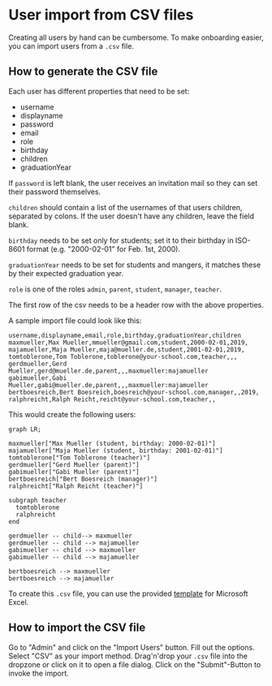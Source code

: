 # User import from CSV files

Creating all users by hand can be cumbersome.
To make onboarding easier, you can import users from a `.csv` file.

## How to generate the CSV file

Each user has different properties that need to be set:

- username
- displayname
- password
- email
- role
- birthday
- children
- graduationYear

If `password` is left blank, the user receives an invitation mail so they can set their password themselves.

`children` should contain a list of the usernames of that users children, separated by colons.
If the user doesn't have any children, leave the field blank.

`birthday` needs to be set only for students; set it to their birthday in ISO-8601 format (e.g. "2000-02-01" for Feb. 1st, 2000).

`graduationYear` needs to be set for students and mangers, it matches these by their expected graduation year.

`role` is one of the roles `admin`, `parent`, `student`, `manager`, `teacher`.

The first row of the csv needs to be a header row with the above properties.

A sample import file could look like this:

```csv
username,displayname,email,role,birthday,graduationYear,children
maxmueller,Max Mueller,mmueller@gmail.com,student,2000-02-01,2019,
majamueller,Maja Mueller,maja@mueller.de,student,2001-02-01,2019,
tomtoblerone,Tom Toblerone,toblerone@your-school.com,teacher,,,
gerdmueller,Gerd Mueller,gerd@mueller.de,parent,,,maxmueller:majamueller
gabimueller,Gabi Mueller,gabi@mueller.de,parent,,,maxmueller:majamueller
bertboesreich,Bert Boesreich,boesreich@your-school.com,manager,,2019,
ralphreicht,Ralph Reicht,reicht@your-school.com,teacher,,
```

This would create the following users:

```mermaid
graph LR;

maxmueller["Max Mueller (student, birthday: 2000-02-01)"]
majamueller["Maja Mueller (student, birthday: 2001-02-01)"]
tomtoblerone["Tom Toblerone (teacher)"]
gerdmueller["Gerd Mueller (parent)"]
gabimueller["Gabi Mueller (parent)"]
bertboesreich["Bert Boesreich (manager)"]
ralphreicht["Ralph Reicht (teacher)"]

subgraph teacher
  tomtoblerone
  ralphreicht
end

gerdmueller -- child--> maxmueller
gerdmueller -- child --> majamueller
gabimueller -- child --> maxmueller
gabimueller -- child --> majamueller

bertboesreich --> maxmueller
bertboesreich --> majamueller
```

To create this `.csv` file, you can use the provided [template](https://gitlab.com/Skn0tt/EntE/raw/master/docs/assets/User%20Import%20Template.xlsx?inline=false) for Microsoft Excel.

## How to import the CSV file

Go to "Admin" and click on the "Import Users" button.
Fill out the options.
Select "CSV" as your import method.
Drag'n'drop your `.csv` file into the dropzone or click on it to open a file dialog.
Click on the "Submit"-Button to invoke the import.
